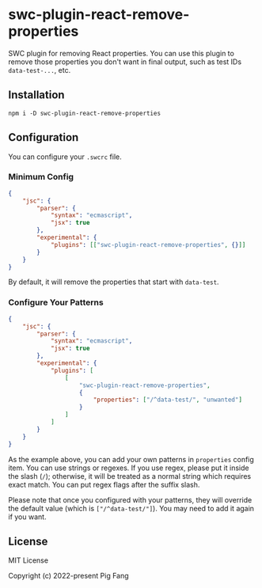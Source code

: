 # swc-plugin-react-remove-properties

SWC plugin for removing React properties.
You can use this plugin to remove those properties you don't want in final output,
such as test IDs `data-test-...`, etc.

## Installation

```
npm i -D swc-plugin-react-remove-properties
```

## Configuration

You can configure your `.swcrc` file.

### Minimum Config

```json
{
    "jsc": {
        "parser": {
            "syntax": "ecmascript",
            "jsx": true
        },
        "experimental": {
            "plugins": [["swc-plugin-react-remove-properties", {}]]
        }
    }
}
```

By default, it will remove the properties that start with `data-test`.

### Configure Your Patterns

```json
{
    "jsc": {
        "parser": {
            "syntax": "ecmascript",
            "jsx": true
        },
        "experimental": {
            "plugins": [
                [
                    "swc-plugin-react-remove-properties",
                    {
                        "properties": ["/^data-test/", "unwanted"]
                    }
                ]
            ]
        }
    }
}
```

As the example above, you can add your own patterns in `properties` config item.
You can use strings or regexes. If you use regex, please put it inside the slash (`/`);
otherwise, it will be treated as a normal string which requires exact match.
You can put regex flags after the suffix slash.

Please note that once you configured with your patterns,
they will override the default value (which is `["/^data-test/"]`).
You may need to add it again if you want.

## License

MIT License

Copyright (c) 2022-present Pig Fang
